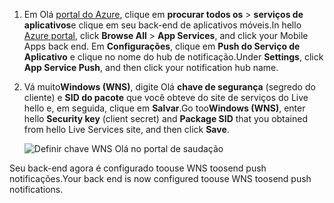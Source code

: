 
1. <span data-ttu-id="ae7f8-101">Em Olá [portal do Azure](https://portal.azure.com/), clique em **procurar todos os** > **serviços de aplicativos**e clique em seu back-end de aplicativos móveis.</span><span class="sxs-lookup"><span data-stu-id="ae7f8-101">In hello [Azure portal](https://portal.azure.com/), click **Browse All** > **App Services**, and click your Mobile Apps back end.</span></span> <span data-ttu-id="ae7f8-102">Em **Configurações**, clique em **Push do Serviço de Aplicativo** e clique no nome do hub de notificação.</span><span class="sxs-lookup"><span data-stu-id="ae7f8-102">Under **Settings**, click **App Service Push**, and then click your notification hub name.</span></span>
2. <span data-ttu-id="ae7f8-103">Vá muito**Windows (WNS)**, digite Olá **chave de segurança** (segredo do cliente) e **SID do pacote** que você obteve do site de serviços do Live hello e, em seguida, clique em  **Salvar**.</span><span class="sxs-lookup"><span data-stu-id="ae7f8-103">Go too**Windows (WNS)**, enter hello **Security key** (client secret) and **Package SID** that you obtained from hello Live Services site, and then click **Save**.</span></span>

    ![Definir chave WNS Olá no portal de saudação](./media/app-service-mobile-configure-wns/mobile-push-wns-credentials.png)

<span data-ttu-id="ae7f8-105">Seu back-end agora é configurado toouse WNS toosend push notificações.</span><span class="sxs-lookup"><span data-stu-id="ae7f8-105">Your back end is now configured toouse WNS toosend push notifications.</span></span>
